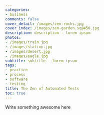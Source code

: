 ```yaml
---
categories:
- business
comments: false
cover_detail: /images/zen-rocks.jpg
cover_index: /images/zen-garden.sq@450.jpg
description: description - lorem ipsum
photos:
- /images/train.jpg
- /images/station.jpg
- /images/desert.jpg
- /images/eagle.jpg
subtitle: subtitle - lorem ipsum
tags:
- practice
- process
- software
- testing
title: The Zen of Automated Tests
toc: true
---
```


Write something awesome here